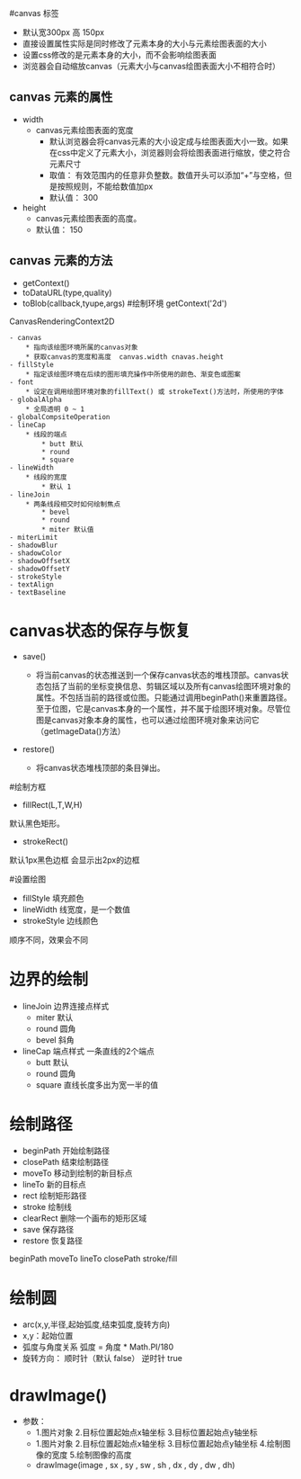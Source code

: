 #canvas 标签
- 默认宽300px 高 150px
- 直接设置属性实际是同时修改了元素本身的大小与元素绘图表面的大小
- 设置css修改的是元素本身的大小，而不会影响绘图表面
- 浏览器会自动缩放canvas（元素大小与canvas绘图表面大小不相符合时）

## canvas 元素的属性
- width
    *  canvas元素绘图表面的宽度
        * 默认浏览器会将canvas元素的大小设定成与绘图表面大小一致。如果在css中定义了元素大小，浏览器则会将绘图表面进行缩放，使之符合元素尺寸
        * 取值： 有效范围内的任意非负整数。数值开头可以添加“+”与空格，但是按照规则，不能给数值加px
        * 默认值： 300
- height
    * canvas元素绘图表面的高度。
    * 默认值： 150

## canvas 元素的方法
- getContext()
- toDataURL(type,quality)
- toBlob(callback,tyupe,args)
#绘制环境
getContext('2d')

CanvasRenderingContext2D

    - canvas
        * 指向该绘图环境所属的canvas对象
        * 获取canvas的宽度和高度  canvas.width cnavas.height
    - fillStyle
        * 指定该绘图环境在后续的图形填充操作中所使用的颜色、渐变色或图案
    - font
        * 设定在调用绘图环境对象的fillText() 或 strokeText()方法时，所使用的字体
    - globalAlpha
        * 全局透明 0 ~ 1
    - globalCompsiteOperation
    - lineCap
        * 线段的端点
            * butt 默认
            * round
            * square
    - lineWidth
        * 线段的宽度
            * 默认 1
    - lineJoin
        * 两条线段相交时如何绘制焦点
            * bevel
            * round
            * miter 默认值
    - miterLimit
    - shadowBlur
    - shadowColor
    - shadowOffsetX
    - shadowOffsetY
    - strokeStyle
    - textAlign
    - textBaseline

# canvas状态的保存与恢复

- save()
    * 将当前canvas的状态推送到一个保存canvas状态的堆栈顶部。canvas状态包括了当前的坐标变换信息、剪辑区域以及所有canvas绘图环境对象的属性。不包括当前的路径或位图。只能通过调用beginPath()来重置路径。至于位图，它是canvas本身的一个属性，并不属于绘图环境对象。尽管位图是canvas对象本身的属性，也可以通过绘图环境对象来访问它（getImageData()方法）

- restore()
    * 将canvas状态堆栈顶部的条目弹出。


#绘制方框
* fillRect(L,T,W,H)

默认黑色矩形。
* strokeRect()

默认1px黑色边框
会显示出2px的边框

#设置绘图
* fillStyle 填充颜色
* lineWidth 线宽度，是一个数值
* strokeStyle 边线颜色

顺序不同，效果会不同

# 边界的绘制
* lineJoin 边界连接点样式
  * miter 默认
  * round 圆角
  * bevel 斜角
* lineCap 端点样式  一条直线的2个端点
  * butt 默认
  * round 圆角
  * square 直线长度多出为宽一半的值

# 绘制路径
* beginPath 开始绘制路径
* closePath 结束绘制路径
* moveTo 移动到绘制的新目标点
* lineTo 新的目标点
* rect 绘制矩形路径
* stroke 绘制线
* clearRect 删除一个画布的矩形区域
* save 保存路径
* restore 恢复路径

beginPath moveTo lineTo closePath stroke/fill

# 绘制圆
* arc(x,y,半径,起始弧度,结束弧度,旋转方向)
 * x,y：起始位置
 * 弧度与角度关系 弧度 = 角度 * Math.PI/180
 * 旋转方向： 顺时针（默认 false） 逆时针 true

# drawImage()
- 参数：
  * 1.图片对象 2.目标位置起始点x轴坐标 3.目标位置起始点y轴坐标
  * 1.图片对象 2.目标位置起始点x轴坐标 3.目标位置起始点y轴坐标 4.绘制图像的宽度 5.绘制图像的高度
  * drawImage(image , sx , sy , sw , sh , dx , dy , dw , dh)
